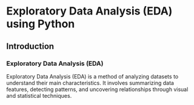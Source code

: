 # Exploratory Data Analysis (EDA) using Python

## Introduction 

### Exploratory Data Analysis (EDA) 
Exploratory Data Analysis (EDA) is a method of analyzing datasets to understand their main characteristics. 
It involves summarizing data features, detecting patterns, and uncovering relationships through visual and 
statistical techniques. 
